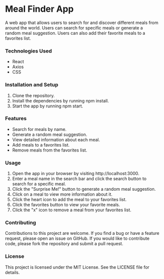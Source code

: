 # Meal Finder App

A web app that allows users to search for and discover different meals from around the world. Users can search for specific meals or generate a random meal suggestion. Users can also add their favorite meals to a favorites list.

### Technologies Used

- React
- Axios
- CSS

### Installation and Setup

1. Clone the repository.
2. Install the dependencies by running npm install.
3. Start the app by running npm start.

### Features

- Search for meals by name.
- Generate a random meal suggestion.
- View detailed information about each meal.
- Add meals to a favorites list.
- Remove meals from the favorites list.

### Usage

1. Open the app in your browser by visiting http://localhost:3000.
2. Enter a meal name in the search bar and click the search button to search for a specific meal.
3. Click the "Surprise Me!" button to generate a random meal suggestion.
4. Click on a meal to view more information about it.
5. Click the heart icon to add the meal to your favorites list.
6. Click the favorites button to view your favorite meals.
7. Click the "x" icon to remove a meal from your favorites list.

### Contributing

Contributions to this project are welcome. If you find a bug or have a feature request, please open an issue on GitHub. If you would like to contribute code, please fork the repository and submit a pull request.

### License

This project is licensed under the MIT License. See the LICENSE file for details.
